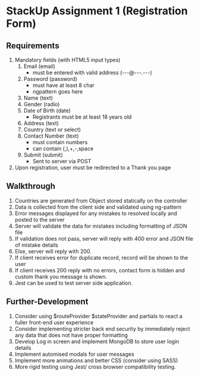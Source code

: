 # StackUp Assignment 1 (Registration Form)

## Requirements
1. Mandatory fields (with HTML5 input types)
    1. Email (email)
        - must be entered with valid address (---@---.---)
    2. Password (password)
        - must have at least 8 char
        - ngpattern goes here
    3. Name (text)
    4. Gender (radio)
    5. Date of Birth (date)
        - Registrants must be at least 18 years old
    6. Address (text)
    7. Country (text or select)
    8. Contact Number (text)
        - must contain numbers
        - can contain (,),+,-,space
    9. Submit (submit)
        - Sent to server via POST
2. Upon registration, user must be redirected to a Thank you page


## Walkthrough

1. Countries are generated from Object stored statically on the controller
2. Data is collected from the client side and validated using ng-pattern
3. Error messages displayed for any mistakes to resolved locally and posted to the server
4. Server will validate the data for mistakes including formatting of JSON file
5. If validation does not pass, server will reply with 400 error and JSON file of mistake details
6. Else, server will reply with 200.
7. If client receives error for duplicate record, record will be shown to the user
8. If client receives 200 reply with no errors, contact form is hidden and custom thank you message is shown.
9. Jest can be used to test server side application.

## Further-Development

1. Consider using $routeProvider $stateProvider and partials to react a fuller front-end user experience
2. Consider implementing stricter back end security by immediately reject any data that does not have proper formatting
3. Develop Log in screen and implement MongoDB to store user login details
4. Implement automised modals for user messages
5. Implement more animations and better CSS (consider using SASS)
6. More rigid testing using Jest/ cross browser compatibility testing.